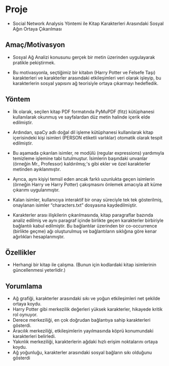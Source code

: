 # Proje
- Social Network Analysis Yöntemi ile Kitap Karakterleri Arasındaki Sosyal Ağın Ortaya Çıkarılması

## Amaç/Motivasyon
- Sosyal Ağ Analizi konusunu gerçek bir metin üzerinden uygulayarak pratikle pekiştirmek.
  
- Bu motivasyonla, seçtiğimiz bir kitabın (Harry Potter ve Felsefe Taşı) karakterleri ve karakterler arasındaki etkileşimleri veri olarak işleyip, bu karakterlerin sosyal yapısını ağ teorisiyle ortaya çıkarmayı hedefledik.

## Yöntem
- İlk olarak, seçilen kitap PDF formatında PyMuPDF (fitz) kütüphanesi kullanılarak okunmuş ve sayfalardan düz metin halinde içerik elde edilmiştir.

- Ardından, spaCy adlı doğal dil işleme kütüphanesi kullanılarak kitap içerisindeki kişi isimleri (PERSON etiketli varlıklar) otomatik olarak tespit edilmiştir.

- Bu aşamada çıkarılan isimler, re modülü (regular expressions) yardımıyla temizleme işlemine tabi tutulmuştur. İsimlerin başındaki unvanlar (örneğin Mr., Professor) kaldırılmış;'s gibi ekler ve özel karakterler metinden ayıklanmıştır.

- Ayrıca, aynı kişiyi temsil eden ancak farklı uzunlukta geçen isimlerin (örneğin Harry ve Harry Potter) çakışmasını önlemek amacıyla alt küme çıkarımı uygulanmıştır.

- Kalan isimler, kullanıcıya interaktif bir onay süreciyle tek tek gösterilmiş, onaylanan isimler “characters.txt” dosyasına kaydedilmiştir.

- Karakterler arası ilişkilerin çıkarılmasında, kitap paragraflar bazında analiz edilmiş ve aynı paragraf içinde birlikte geçen karakterler birbiriyle bağlantılı kabul edilmiştir. Bu bağlantılar üzerinden bir co-occurrence (birlikte geçme) ağı oluşturulmuş ve bağlantıların sıklığına göre kenar ağırlıkları hesaplanmıştır.

## Özellikler
- Herhangi bir kitap ile çalışma. (Bunun için kodlardaki kitap isimlerinin güncellenmesi yeterlidir.)
  
## Yorumlama
- Ağ grafiği, karakterler arasındaki sıkı ve yoğun etkileşimleri net şekilde ortaya koydu.
- Harry Potter gibi merkezilik değerleri yüksek karakterler, hikayede kritik rol oynuyor.
- Derece merkeziliği, en çok doğrudan bağlantıya sahip karakterleri gösterdi.
- Aracılık merkeziliği, etkileşimlerin yayılmasında köprü konumundaki karakterleri belirledi.
- Yakınlık merkeziliği, karakterlerin ağdaki hızlı erişim noktalarını ortaya koydu.
- Ağ yoğunluğu, karakterler arasındaki sosyal bağların sıkı olduğunu gösterdi

  
